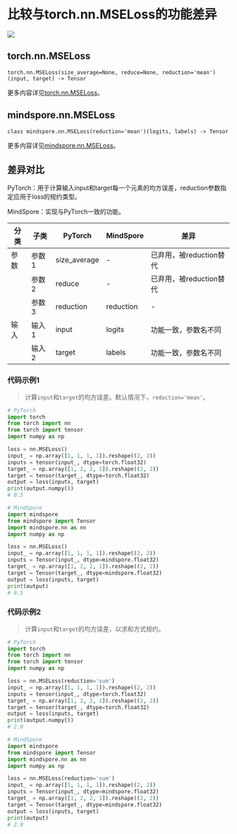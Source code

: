 # 比较与torch.nn.MSELoss的功能差异

<a href="https://gitee.com/mindspore/docs/blob/r1.11/docs/mindspore/source_zh_cn/note/api_mapping/pytorch_diff/MSELoss.md" target="_blank"><img src="https://mindspore-website.obs.cn-north-4.myhuaweicloud.com/website-images/r1.11/resource/_static/logo_source.png"></a>

## torch.nn.MSELoss

```text
torch.nn.MSELoss(size_average=None, reduce=None, reduction='mean')(input, target) -> Tensor
```

更多内容详见[torch.nn.MSELoss](https://pytorch.org/docs/1.8.1/generated/torch.nn.MSELoss.html)。

## mindspore.nn.MSELoss

```text
class mindspore.nn.MSELoss(reduction='mean')(logits, labels) -> Tensor
```

更多内容详见[mindspore.nn.MSELoss](https://www.mindspore.cn/docs/zh-CN/r1.11/api_python/nn/mindspore.nn.MSELoss.html)。

## 差异对比

PyTorch：用于计算输入input和target每一个元素的均方误差，reduction参数指定应用于loss的规约类型。

MindSpore：实现与PyTorch一致的功能。

| 分类 | 子类 |PyTorch | MindSpore | 差异 |
| --- | --- | --- | --- |---|
| 参数 | 参数1 | size_average | -        | 已弃用，被reduction替代 |
| | 参数2 | reduce | - |  已弃用，被reduction替代 |
| | 参数3 | reduction | reduction | - |
|输入 | 输入1 | input        | logits       | 功能一致，参数名不同 |
|      | 输入2 | target       | labels      | 功能一致，参数名不同 |

### 代码示例1

> 计算`input`和`target`的均方误差。默认情况下，`reduction='mean'`。

```python
# PyTorch
import torch
from torch import nn
from torch import tensor
import numpy as np

loss = nn.MSELoss()
input_ = np.array([1, 1, 1, 1]).reshape((2, 2))
inputs = tensor(input_, dtype=torch.float32)
target_ = np.array([1, 2, 2, 1]).reshape((2, 2))
target = tensor(target_, dtype=torch.float32)
output = loss(inputs, target)
print(output.numpy())
# 0.5

# MindSpore
import mindspore
from mindspore import Tensor
import mindspore.nn as nn
import numpy as np

loss = nn.MSELoss()
input_ = np.array([1, 1, 1, 1]).reshape((2, 2))
inputs = Tensor(input_, dtype=mindspore.float32)
target_ = np.array([1, 2, 2, 1]).reshape((2, 2))
target = Tensor(target_, dtype=mindspore.float32)
output = loss(inputs, target)
print(output)
# 0.5
```

### 代码示例2

> 计算`input`和`target`的均方误差，以求和方式规约。

```python
# PyTorch
import torch
from torch import nn
from torch import tensor
import numpy as np

loss = nn.MSELoss(reduction='sum')
input_ = np.array([1, 1, 1, 1]).reshape((2, 2))
inputs = tensor(input_, dtype=torch.float32)
target_ = np.array([1, 2, 2, 1]).reshape((2, 2))
target = tensor(target_, dtype=torch.float32)
output = loss(inputs, target)
print(output.numpy())
# 2.0

# MindSpore
import mindspore
from mindspore import Tensor
import mindspore.nn as nn
import numpy as np

loss = nn.MSELoss(reduction='sum')
input_ = np.array([1, 1, 1, 1]).reshape((2, 2))
inputs = Tensor(input_, dtype=mindspore.float32)
target_ = np.array([1, 2, 2, 1]).reshape((2, 2))
target = Tensor(target_, dtype=mindspore.float32)
output = loss(inputs, target)
print(output)
# 2.0
```
